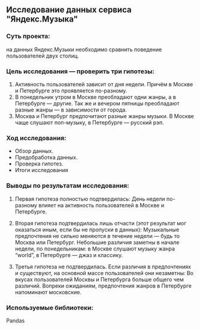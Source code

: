 ## Исследование данных сервиса "Яндекс.Музыка"


### Суть проекта:
на данных Яндекс.Музыки необходимо сравнить поведение пользователей двух столиц.

### Цель исследования — проверить три гипотезы:
1. Активность пользователей зависит от дня недели. Причём в Москве и Петербурге это проявляется по-разному.
2. В понедельник утром в Москве преобладают одни жанры, а в Петербурге — другие. Так же и вечером пятницы преобладают разные жанры — в зависимости от города.
3. Москва и Петербург предпочитают разные жанры музыки. В Москве чаще слушают поп-музыку, в Петербурге — русский рэп.

### Ход исследования:
- Обзор данных.
- Предобработка данных.
- Проверка гипотез.
- Итоги исследования

### Выводы по результатам исследования:
1. Первая гипотеза полностью подтвердилась:
   День недели по-разному влияет на активность пользователей в Москве и Петербурге.

2. Вторая гипотеза подтвердилась лишь отчасти (этот результат мог оказаться иным, если бы не пропуски в данных):
   Музыкальные предпочтения не сильно меняются в течение недели — будь то Москва или Петербург. Небольшие различия заметны в начале недели, по понедельникам:
   в Москве слушают музыку жанра “world”, в Петербурге — джаз и классику.

3. Третья гипотеза не подтвердилась. Если различия в предпочтениях и существуют, на основной массе пользователей они незаметны:
   Во вкусах пользователей Москвы и Петербурга больше общего чем различий. Вопреки ожиданиям, предпочтения жанров в Петербурге напоминают московские.


### Используемые библиотеки:
Pandas

